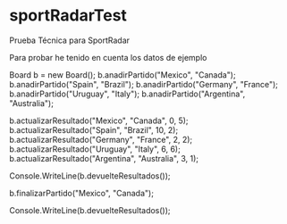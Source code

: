 # sportRadarTest
Prueba Técnica para SportRadar

Para probar he tenido en cuenta los datos de ejemplo

Board b = new Board();
b.anadirPartido("Mexico", "Canada");
b.anadirPartido("Spain", "Brazil");
b.anadirPartido("Germany", "France");
b.anadirPartido("Uruguay", "Italy");
b.anadirPartido("Argentina", "Australia");

b.actualizarResultado("Mexico", "Canada", 0, 5);
b.actualizarResultado("Spain", "Brazil", 10, 2);
b.actualizarResultado("Germany", "France", 2, 2);
b.actualizarResultado("Uruguay", "Italy", 6, 6);
b.actualizarResultado("Argentina", "Australia", 3, 1);

Console.WriteLine(b.devuelteResultados());

b.finalizarPartido("Mexico", "Canada");

Console.WriteLine(b.devuelteResultados());
